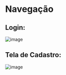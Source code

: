 # Navegação

## Login:
![image](https://user-images.githubusercontent.com/57011185/112773668-339f8900-900d-11eb-8982-28f116bf4798.png)

## Tela de Cadastro:
![image](https://user-images.githubusercontent.com/57011185/112773760-a01a8800-900d-11eb-98d1-62bb756076ff.png)
